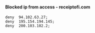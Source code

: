 #### Blocked ip from access - receiptofi.com
    deny  94.102.63.27; 		
    deny  195.154.194.145;
    deny  200.103.102.2;
  

